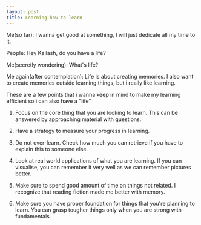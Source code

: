 ```yaml
---
layout: post
title: Learning how to learn
---
```


Me(so far): I wanna get good at something, I will just dedicate all my time to it.

People: Hey Kailash, do you have a life?

Me(secretly wondering): What's life?

Me again(after contemplation): Life is about creating memories. I also want to create
memories outside learning things, but i really like learning.

These are a few points that i wanna keep in mind to make my learning efficient so i can also have a "life"

1. Focus on the core thing that you are looking to learn.
This can be answered by approaching material with questions.

2. Have a strategy to measure your progress in learning.

3. Do not over-learn.
Check how much you can retrieve if you have to explain this
to someone else.

4. Look at real world applications of what you are learning.
If you can visualise, you can remember it very well
as we can remember pictures better.

5. Make sure to spend good amount of time on things not related. I recognize that reading fiction made me better with memory.

6. Make sure you have proper foundation for things that you're planning to learn. You can grasp tougher things only when you are strong with fundamentals.
